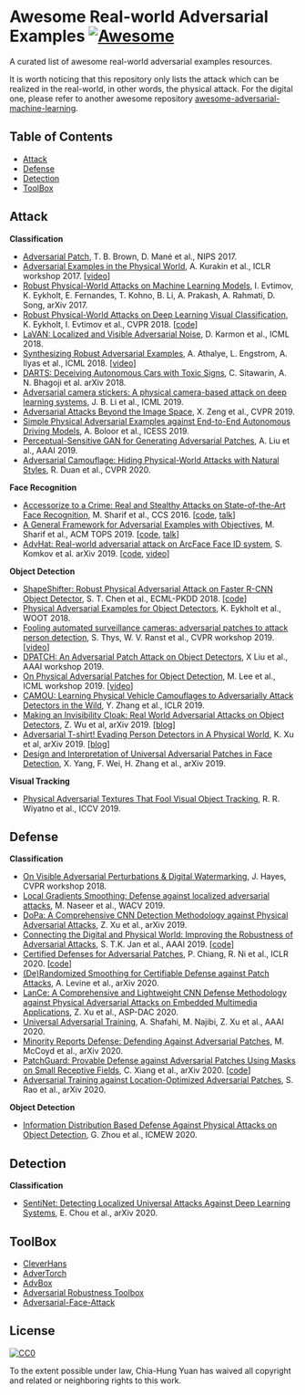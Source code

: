 # Awesome Real-world Adversarial Examples [![Awesome](https://cdn.rawgit.com/sindresorhus/awesome/d7305f38d29fed78fa85652e3a63e154dd8e8829/media/badge.svg)](https://github.com/sindresorhus/awesome)
A curated list of awesome real-world adversarial examples resources. 

It is worth noticing that this repository only lists the attack which can be realized in the real-world, in other words, the physical attack. For the digital one, please refer to another awesome repository [awesome-adversarial-machine-learning](https://github.com/yenchenlin/awesome-adversarial-machine-learning#blogs).

## Table of Contents
 - [Attack](#attack)
 - [Defense](#defense)
 - [Detection](#detection)
 - [ToolBox](#toolbox)

## Attack
**Classification**
- [Adversarial Patch](https://arxiv.org/pdf/1712.09665.pdf), T. B. Brown, D. Mané et al., NIPS 2017.
- [Adversarial Examples in the Physical World](https://arxiv.org/pdf/1607.02533.pdf), A. Kurakin et al., ICLR workshop 2017. [[video](https://www.youtube.com/watch?v=zQ_uMenoBCk&feature=youtu.be)]
- [Robust Physical-World Attacks on Machine Learning Models](https://s3.observador.pt/wp-content/uploads/2017/08/08133934/1707-08945.pdf), I. Evtimov, K. Eykholt, E. Fernandes, T. Kohno, B. Li, A. Prakash, A. Rahmati, D. Song, arXiv 2017.
- [Robust Physical-World Attacks on Deep Learning Visual Classification](https://openaccess.thecvf.com/content_cvpr_2018/papers/Eykholt_Robust_Physical-World_Attacks_CVPR_2018_paper.pdf), K. Eykholt, I. Evtimov et al., CVPR 2018. [[code](https://github.com/evtimovi/robust_physical_perturbations)]
- [LaVAN: Localized and Visible Adversarial Noise](http://proceedings.mlr.press/v80/karmon18a/karmon18a.pdf), D. Karmon et al., ICML 2018.
- [Synthesizing Robust Adversarial Examples](http://proceedings.mlr.press/v80/athalye18b/athalye18b.pdf), A. Athalye, L. Engstrom, A. Ilyas et al., ICML 2018. [[video](https://www.youtube.com/watch?v=YXy6oX1iNoA&feature=youtu.be)]
- [DARTS: Deceiving Autonomous Cars with Toxic Signs](https://arxiv.org/pdf/1802.06430.pdf), C. Sitawarin, A. N. Bhagoji et al. arXiv 2018.
- [Adversarial camera stickers: A physical camera-based attack on deep learning systems](http://proceedings.mlr.press/v97/li19j/li19j.pdf), J. B. Li et al., ICML 2019.
- [Adversarial Attacks Beyond the Image Space](https://openaccess.thecvf.com/content_CVPR_2019/papers/Zeng_Adversarial_Attacks_Beyond_the_Image_Space_CVPR_2019_paper.pdf), X. Zeng et al., CVPR 2019.
- [Simple Physical Adversarial Examples against End-to-End Autonomous Driving Models](https://ieeexplore.ieee.org/stamp/stamp.jsp?tp=&arnumber=8782514), A. Boloor et al., ICESS 2019.
- [Perceptual-Sensitive GAN for Generating Adversarial Patches](https://pdfs.semanticscholar.org/fea9/09742eeb8d6140220b069ebc4607f9a329ca.pdf?_ga=2.198718639.167863768.1593878874-1184421833.1593878874), A. Liu et al., AAAI 2019.
- [Adversarial Camouflage: Hiding Physical-World Attacks with Natural Styles](https://openaccess.thecvf.com/content_CVPR_2020/papers/Duan_Adversarial_Camouflage_Hiding_Physical-World_Attacks_With_Natural_Styles_CVPR_2020_paper.pdf), R. Duan et al., CVPR 2020.

**Face Recognition**
- [Accessorize to a Crime: Real and Stealthy Attacks on State-of-the-Art Face Recognition](https://dl.acm.org/doi/pdf/10.1145/2976749.2978392), M. Sharif et al., CCS 2016. [[code](https://github.com/mahmoods01/accessorize-to-a-crime), [talk](https://www.youtube.com/watch?v=6Xh1vuwnVhU&list=PLDJxfCuZwWGBpmLhReNGUn-Sl1vuaumKZ&index=8)]
- [A General Framework for Adversarial Examples with Objectives](https://dl.acm.org/doi/pdf/10.1145/3317611), M. Sharif et al., ACM TOPS 2019. [[code](https://github.com/mahmoods01/agns), [talk](https://www.youtube.com/watch?v=1ea0QQ8UgDA)]
- [AdvHat: Real-world adversarial attack on ArcFace Face ID system](https://arxiv.org/pdf/1908.08705.pdf), S. Komkov et al. arXiv 2019. [[code](https://github.com/papermsucode/advhat), [video](https://www.youtube.com/watch?v=a4iNg0wWBsQ&feature=youtu.be)]

**Object Detection**
- [ShapeShifter: Robust Physical Adversarial Attack on Faster R-CNN Object Detector](https://link.springer.com/content/pdf/10.1007%2F978-3-030-10925-7_4.pdf), S. T. Chen et al., ECML-PKDD 2018. [[code](https://github.com/shangtse/robust-physical-attack)]
- [Physical Adversarial Examples for Object Detectors](https://www.usenix.org/system/files/conference/woot18/woot18-paper-eykholt.pdf), K. Eykholt et al., WOOT 2018.
- [Fooling automated surveillance cameras: adversarial patches to attack person detection](https://openaccess.thecvf.com/content_CVPRW_2019/papers/CV-COPS/Thys_Fooling_Automated_Surveillance_Cameras_Adversarial_Patches_to_Attack_Person_Detection_CVPRW_2019_paper.pdf), S. Thys, W. V. Ranst et al., CVPR workshop 2019. [[video](https://www.youtube.com/watch?v=MIbFvK2S9g8)]
- [DPATCH: An Adversarial Patch Attack on Object Detectors](https://arxiv.org/pdf/1806.02299.pdf), X Liu et al., AAAI workshop 2019.
- [On Physical Adversarial Patches for Object Detection](https://arxiv.org/pdf/1906.11897.pdf), M. Lee et al., ICML workshop 2019. [[video](https://www.youtube.com/watch?v=WXnQjbZ1e7Y)]
- [CAMOU: Learning Physical Vehicle Camouflages to Adversarially Attack Detectors in the Wild](https://openreview.net/pdf?id=SJgEl3A5tm), Y. Zhang et al., ICLR 2019.
- [Making an Invisibility Cloak: Real World Adversarial Attacks on Object Detectors](https://arxiv.org/pdf/1910.14667.pdf), Z. Wu et al, arXiv 2019. [[blog](https://www.cs.umd.edu/~tomg/projects/invisible/)]
- [Adversarial T-shirt! Evading Person Detectors in A Physical World](https://arxiv.org/pdf/1910.11099.pdf), K. Xu et al, arXiv 2019. [[blog](https://medium.com/@ODSC/evading-real-time-person-detectors-by-adversarial-t-shirt-8e0149e97e5a)]
- [Design and Interpretation of Universal Adversarial Patches in Face Detection](https://arxiv.org/pdf/1912.05021.pdf), X. Yang, F. Wei, H. Zhang et al., arXiv 2019.

**Visual Tracking**
- [Physical Adversarial Textures That Fool Visual Object Tracking](https://openaccess.thecvf.com/content_ICCV_2019/papers/Wiyatno_Physical_Adversarial_Textures_That_Fool_Visual_Object_Tracking_ICCV_2019_paper.pdf), R. R. Wiyatno et al., ICCV 2019.

## Defense
**Classification**
- [On Visible Adversarial Perturbations & Digital Watermarking](https://openaccess.thecvf.com/content_cvpr_2018_workshops/papers/w32/Hayes_On_Visible_Adversarial_CVPR_2018_paper.pdf), J. Hayes, CVPR workshop 2018.
- [Local Gradients Smoothing: Defense against localized adversarial attacks](https://ieeexplore.ieee.org/stamp/stamp.jsp?tp=&arnumber=8658401), M. Naseer et al., WACV 2019.
- [DoPa: A Comprehensive CNN Detection Methodology against Physical Adversarial Attacks](https://arxiv.org/pdf/1905.08790.pdf), Z. Xu et al., arXiv 2019.
- [Connecting the Digital and Physical World: Improving the Robustness of Adversarial Attacks](https://gangw.cs.illinois.edu/AAAI19.pdf), S. T.K. Jan et al., AAAI 2019. [[code](https://github.com/stevetkjan/Digital2Physical)]
- [Certified Defenses for Adversarial Patches](https://openreview.net/pdf?id=HyeaSkrYPH), P. Chiang, R. Ni et al., ICLR 2020. [[code](https://github.com/Ping-C/certifiedpatchdefense)]
- [(De)Randomized Smoothing for Certifiable Defense against Patch Attacks](https://arxiv.org/pdf/2002.10733.pdf), A. Levine et al., arXiv 2020.
- [LanCe: A Comprehensive and Lightweight CNN Defense Methodology against
Physical Adversarial Attacks on Embedded Multimedia Applications](https://ieeexplore.ieee.org/stamp/stamp.jsp?tp=&arnumber=9045584), Z. Xu et al., ASP-DAC 2020.
- [Universal Adversarial Training](https://www.aaai.org/Papers/AAAI/2020GB/AAAI-ShafahiA.4630.pdf), A. Shafahi, M. Najibi, Z. Xu et al., AAAI 2020.
- [Minority Reports Defense: Defending Against Adversarial Patches](https://arxiv.org/pdf/2004.13799.pdf), M. McCoyd et al., arXiv 2020.
- [PatchGuard: Provable Defense against Adversarial Patches Using Masks on Small Receptive Fields](https://arxiv.org/pdf/2005.10884.pdf), C. Xiang et al., arXiv 2020. [[code](https://github.com/inspire-group/PatchGuard)]
- [Adversarial Training against Location-Optimized Adversarial Patches](https://arxiv.org/pdf/2005.02313.pdf), S. Rao et al., arXiv 2020.

**Object Detection**
- [Information Distribution Based Defense Against Physical Attacks on Object Detection](https://ieeexplore.ieee.org/stamp/stamp.jsp?tp=&arnumber=9105983), G. Zhou et al., ICMEW 2020.

## Detection
**Classification**
- [SentiNet: Detecting Localized Universal Attacks Against Deep Learning Systems](https://arxiv.org/pdf/1812.00292.pdf), E. Chou et al., arXiv 2020.

## ToolBox
- [CleverHans](https://github.com/tensorflow/cleverhans)
- [AdverTorch](https://github.com/BorealisAI/advertorch)
- [AdvBox](https://github.com/advboxes/AdvBox)
- [Adversarial Robustness Toolbox](https://github.com/IBM/adversarial-robustness-toolbox)
- [Adversarial-Face-Attack](https://github.com/ppwwyyxx/Adversarial-Face-Attack)

## License
[![CC0](http://i.creativecommons.org/p/zero/1.0/88x31.png)](http://creativecommons.org/publicdomain/zero/1.0/)

To the extent possible under law, Chia-Hung Yuan has waived all copyright and related or neighboring rights to this work.
